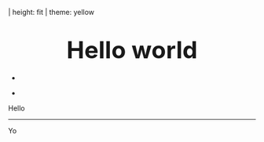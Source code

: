 | height: fit
| theme: yellow

<center>

<div>

# <big><big><big>Hello world</big></big></big>

</div>

</center>

-

<f-image src="https://www.placecage.com/500/601" />

-

<f-card>Hello</f-card>

---

Yo
